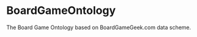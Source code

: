 BoardGameOntology
=================

The Board Game Ontology based on BoardGameGeek.com data scheme.
